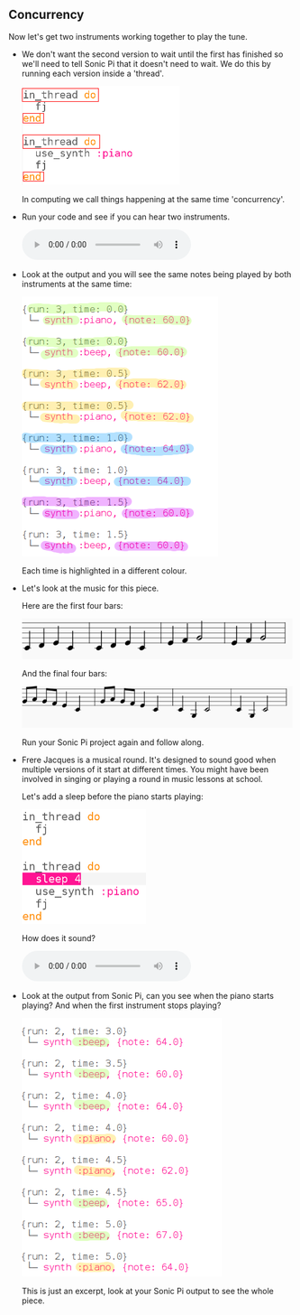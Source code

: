 ## Concurrency

Now let's get two instruments working together to play the tune.

+ We don't want the second version to wait until the first has finished so we'll need to tell Sonic Pi that it doesn't need to wait. We do this by running each version inside a 'thread'.
    
    ![captura de ecrã](images/round-thread.png)
    
    In computing we call things happening at the same time 'concurrency'.

+ Run your code and see if you can hear two instruments.
    
    <div id="audio-preview" class="pdf-hidden">
      <audio controls preload> <source src="resources/frerejacques2.mp3" type="audio/mpeg"> Your browser does not support the <code>audio</code> element. </audio>
    </div>
+ Look at the output and you will see the same notes being played by both instruments at the same time:
    
    ![captura de ecrã](images/round-conc-output.png)
    
    Each time is highlighted in a different colour.

+ Let's look at the music for this piece.
    
    Here are the first four bars:
    
    ![captura de ecrã](images/round-music1.png)
    
    And the final four bars:
    
    ![captura de ecrã](images/round-music2.png)
    
    Run your Sonic Pi project again and follow along.

+ Frere Jacques is a musical round. It's designed to sound good when multiple versions of it start at different times. You might have been involved in singing or playing a round in music lessons at school.
    
    Let's add a sleep before the piano starts playing:
    
    ![captura de ecrã](images/round-sleep.png)
    
    How does it sound?
    
    <div id="audio-preview" class="pdf-hidden">
      <audio controls preload> <source src="resources/frerejacques3.mp3" type="audio/mpeg"> Your browser does not support the <code>audio</code> element. </audio>
    </div>
+ Look at the output from Sonic Pi, can you see when the piano starts playing? And when the first instrument stops playing?
    
    ![captura de ecrã](images/round-conc-output2.png)
    
    This is just an excerpt, look at your Sonic Pi output to see the whole piece.